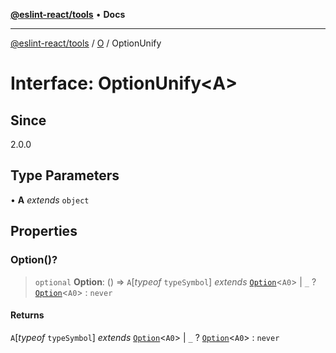[**@eslint-react/tools**](../../../README.md) • **Docs**

***

[@eslint-react/tools](../../../README.md) / [O](../README.md) / OptionUnify

# Interface: OptionUnify\<A\>

## Since

2.0.0

## Type Parameters

• **A** *extends* `object`

## Properties

### Option()?

> `optional` **Option**: () => `A`\[*typeof* `typeSymbol`\] *extends* [`Option`](../type-aliases/Option.md)\<`A0`\> \| `_` ? [`Option`](../type-aliases/Option.md)\<`A0`\> : `never`

#### Returns

`A`\[*typeof* `typeSymbol`\] *extends* [`Option`](../type-aliases/Option.md)\<`A0`\> \| `_` ? [`Option`](../type-aliases/Option.md)\<`A0`\> : `never`
